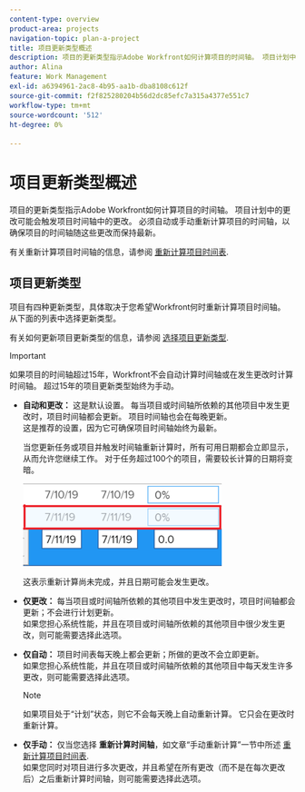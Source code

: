 ```yaml
---
content-type: overview
product-area: projects
navigation-topic: plan-a-project
title: 项目更新类型概述
description: 项目的更新类型指示Adobe Workfront如何计算项目的时间轴。 项目计划中的更改可能会触发项目时间轴中的更改。 必须自动或手动重新计算项目的时间轴，以确保项目的时间轴随这些更改而保持最新。
author: Alina
feature: Work Management
exl-id: a6394961-2ac8-4b95-aa1b-dba8108c612f
source-git-commit: f2f825280204b56d2dc85efc7a315a4377e551c7
workflow-type: tm+mt
source-wordcount: '512'
ht-degree: 0%

---
```


# 项目更新类型概述

项目的更新类型指示Adobe Workfront如何计算项目的时间轴。 项目计划中的更改可能会触发项目时间轴中的更改。 必须自动或手动重新计算项目的时间轴，以确保项目的时间轴随这些更改而保持最新。

有关重新计算项目时间轴的信息，请参阅 [重新计算项目时间表](../../../manage-work/projects/manage-projects/recalculate-project-timeline.md).

## 项目更新类型

项目有四种更新类型，具体取决于您希望Workfront何时重新计算项目时间轴。 从下面的列表中选择更新类型。

有关如何更新项目更新类型的信息，请参阅 [选择项目更新类型](../../../manage-work/projects/manage-projects/select-project-update-type.md).

>[!IMPORTANT]
>
>如果项目的时间轴超过15年，Workfront不会自动计算时间轴或在发生更改时计算时间轴。 超过15年的项目更新类型始终为手动。

* **自动和更改：** 这是默认设置。 每当项目或时间轴所依赖的其他项目中发生更改时，项目时间轴都会更新。 项目时间轴也会在每晚更新。 \
   这是推荐的设置，因为它可确保项目时间轴始终为最新。

   当您更新任务或项目并触发时间轴重新计算时，所有可用日期都会立即显示，从而允许您继续工作。 对于任务超过100个的项目，需要较长计算的日期将变暗。

   ![](assets/dates-dimmed-when-insline-editing-350x146.png)

   这表示重新计算尚未完成，并且日期可能会发生更改。

* **仅更改：** 每当项目或时间轴所依赖的其他项目中发生更改时，项目时间轴都会更新；不会进行计划更新。\
   如果您担心系统性能，并且在项目或时间轴所依赖的其他项目中很少发生更改，则可能需要选择此选项。

* **仅自动：** 项目时间表每天晚上都会更新；所做的更改不会立即更新。\
   如果您担心系统性能，并且在项目或时间轴所依赖的其他项目中每天发生许多更改，则可能需要选择此选项。

   >[!NOTE]
   >
   >如果项目处于“计划”状态，则它不会每天晚上自动重新计算。 它只会在更改时重新计算。

* **仅手动：** 仅当您选择 **重新计算时间轴**，如文章“手动重新计算”一节中所述 [重新计算项目时间表](../../../manage-work/projects/manage-projects/recalculate-project-timeline.md).\
   如果您同时对项目进行多次更改，并且希望在所有更改（而不是在每次更改后）之后重新计算时间轴，则可能需要选择此选项。
